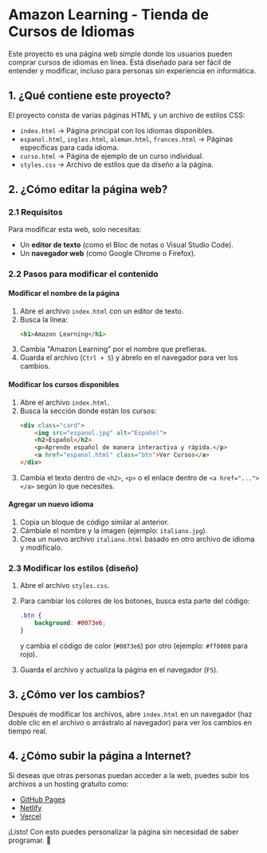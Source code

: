 # Amazon Learning - Tienda de Cursos de Idiomas

Este proyecto es una página web simple donde los usuarios pueden comprar cursos de idiomas en línea. Está diseñado para ser fácil de entender y modificar, incluso para personas sin experiencia en informática.

## 1. ¿Qué contiene este proyecto?
El proyecto consta de varias páginas HTML y un archivo de estilos CSS:

- `index.html` → Página principal con los idiomas disponibles.
- `espanol.html`, `ingles.html`, `aleman.html`, `frances.html` → Páginas específicas para cada idioma.
- `curso.html` → Página de ejemplo de un curso individual.
- `styles.css` → Archivo de estilos que da diseño a la página.

## 2. ¿Cómo editar la página web?
### 2.1 Requisitos
Para modificar esta web, solo necesitas:
- Un **editor de texto** (como el Bloc de notas o Visual Studio Code).
- Un **navegador web** (como Google Chrome o Firefox).

### 2.2 Pasos para modificar el contenido
#### **Modificar el nombre de la página**
1. Abre el archivo `index.html` con un editor de texto.
2. Busca la línea:
   ```html
   <h1>Amazon Learning</h1>
   ```
3. Cambia "Amazon Learning" por el nombre que prefieras.
4. Guarda el archivo (`Ctrl + S`) y ábrelo en el navegador para ver los cambios.

#### **Modificar los cursos disponibles**
1. Abre el archivo `index.html`.
2. Busca la sección donde están los cursos:
   ```html
   <div class="card">
       <img src="espanol.jpg" alt="Español">
       <h2>Español</h2>
       <p>Aprende español de manera interactiva y rápida.</p>
       <a href="espanol.html" class="btn">Ver Cursos</a>
   </div>
   ```
3. Cambia el texto dentro de `<h2>`, `<p>` o el enlace dentro de `<a href="..."></a>` según lo que necesites.

#### **Agregar un nuevo idioma**
1. Copia un bloque de código similar al anterior.
2. Cámbiale el nombre y la imagen (ejemplo: `italiano.jpg`).
3. Crea un nuevo archivo `italiano.html` basado en otro archivo de idioma y modifícalo.

### 2.3 Modificar los estilos (diseño)
1. Abre el archivo `styles.css`.
2. Para cambiar los colores de los botones, busca esta parte del código:
   ```css
   .btn {
       background: #0073e6;
   }
   ```
   y cambia el código de color (`#0073e6`) por otro (ejemplo: `#ff0000` para rojo).

3. Guarda el archivo y actualiza la página en el navegador (`F5`).

## 3. ¿Cómo ver los cambios?
Después de modificar los archivos, abre `index.html` en un navegador (haz doble clic en el archivo o arrástralo al navegador) para ver los cambios en tiempo real.

## 4. ¿Cómo subir la página a Internet?
Si deseas que otras personas puedan acceder a la web, puedes subir los archivos a un hosting gratuito como:
- [GitHub Pages](https://pages.github.com/)
- [Netlify](https://www.netlify.com/)
- [Vercel](https://vercel.com/)

¡Listo! Con esto puedes personalizar la página sin necesidad de saber programar. 🎉

